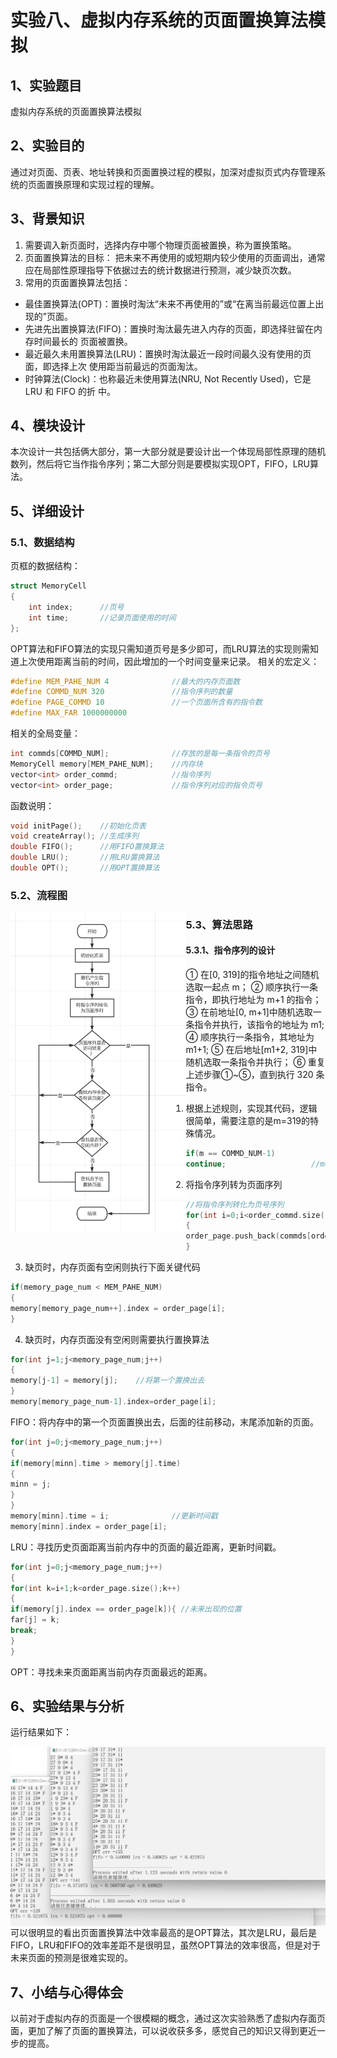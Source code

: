 # 实验八、虚拟内存系统的页面置换算法模拟

## 1、实验题目

虚拟内存系统的页面置换算法模拟

## 2、实验目的

通过对页面、页表、地址转换和页面置换过程的模拟，加深对虚拟页式内存管理系统的页面置换原理和实现过程的理解。

## 3、背景知识

1. 需要调入新页面时，选择内存中哪个物理页面被置换，称为置换策略。
2. 页面置换算法的目标： 把未来不再使用的或短期内较少使用的页面调出，通常应在局部性原理指导下依据过去的统计数据进行预测，减少缺页次数。
3. 常用的页面置换算法包括：
* 最佳置换算法(OPT)：置换时淘汰“未来不再使用的”或“在离当前最远位置上出现的”页面。
* 先进先出置换算法(FIFO)：置换时淘汰最先进入内存的页面，即选择驻留在内存时间最长的
页面被置换。
* 最近最久未用置换算法(LRU)：置换时淘汰最近一段时间最久没有使用的页面，即选择上次
使用距当前最远的页面淘汰。
* 时钟算法(Clock)：也称最近未使用算法(NRU, Not Recently Used)，它是 LRU 和 FIFO 的折
中。

## 4、模块设计

本次设计一共包括俩大部分，第一大部分就是要设计出一个体现局部性原理的随机数列，然后将它当作指令序列；第二大部分则是要模拟实现OPT，FIFO，LRU算法。

## 5、详细设计

### 5.1、数据结构

页框的数据结构：
```c
struct MemoryCell
{
    int index;		//页号
    int time;		//记录页面使用的时间
};
```
OPT算法和FIFO算法的实现只需知道页号是多少即可，而LRU算法的实现则需知道上次使用距离当前的时间，因此增加的一个时间变量来记录。
相关的宏定义：
```c
#define MEM_PAHE_NUM 4				//最大的内存页面数
#define COMMD_NUM 320				//指令序列的数量
#define PAGE_COMMD 10				//一个页面所含有的指令数
#define MAX_FAR 1000000000
```
相关的全局变量：
```c
int commds[COMMD_NUM];    		  	//存放的是每一条指令的页号
MemoryCell memory[MEM_PAHE_NUM];  	//内存块
vector<int> order_commd;			//指令序列 
vector<int> order_page;				//指令序列对应的指令页号 
```
函数说明：
```c
void initPage();    //初始化页表
void createArray(); //生成序列
double FIFO();      //用FIFO置换算法
double LRU();       //用LRU置换算法
double OPT();       //用OPT置换算法
```
### 5.2、流程图

<img src="./image/17.png" style="float: left; zoom: 50%;" />

### 5.3、算法思路

#### 5.3.1、指令序列的设计

① 在[0, 319]的指令地址之间随机选取一起点 m；
② 顺序执行一条指令，即执行地址为 m+1 的指令；
③ 在前地址[0, m+1]中随机选取一条指令并执行，该指令的地址为 m1;
④ 顺序执行一条指令，其地址为 m1+1;
⑤ 在后地址[m1+2, 319]中随机选取一条指令并执行；
⑥ 重复上述步骤①~⑤，直到执行 320 条指令。

1. 根据上述规则，实现其代码，逻辑很简单，需要注意的是m=319的特殊情况。

```c
if(m == COMMD_NUM-1)
continue;					//m=319  
```
2. 将指令序列转为页面序列
```c
//将指令序列转化为页号序列
for(int i=0;i<order_commd.size();i++)
{
order_page.push_back(commds[order_commd[i]]);
}
```
3. 缺页时，内存页面有空闲则执行下面关键代码
```c
if(memory_page_num < MEM_PAHE_NUM)
{
memory[memory_page_num++].index = order_page[i];
}
```
4. 缺页时，内存页面没有空闲则需要执行置换算法
```c
for(int j=1;j<memory_page_num;j++)
{
memory[j-1] = memory[j];	//将第一个置换出去
}
memory[memory_page_num-1].index=order_page[i];
```
FIFO：将内存中的第一个页面置换出去，后面的往前移动，末尾添加新的页面。
```c
for(int j=0;j<memory_page_num;j++)
{
if(memory[minn].time > memory[j].time)
{
minn = j;
}
}
memory[minn].time = i;				//更新时间戳
memory[minn].index = order_page[i];
```
LRU：寻找历史页面距离当前内存中的页面的最近距离，更新时间戳。
```c
for(int j=0;j<memory_page_num;j++)
{
for(int k=i+1;k<order_page.size();k++)
{
if(memory[j].index == order_page[k]){ //未来出现的位置
far[j] = k;
break; 
}
}
```
OPT：寻找未来页面距离当前内存页面最远的距离。

## 6、实验结果与分析

运行结果如下：

<img src="./image/18.png" style="zoom: 67%; float: left;" />

可以很明显的看出页面置换算法中效率最高的是OPT算法，其次是LRU，最后是FIFO，LRU和FIFO的效率差距不是很明显，虽然OPT算法的效率很高，但是对于未来页面的预测是很难实现的。

## 7、小结与心得体会

以前对于虚拟内存的页面是一个很模糊的概念，通过这次实验熟悉了虚拟内存面页面，更加了解了页面的置换算法，可以说收获多多，感觉自己的知识又得到更近一步的提高。